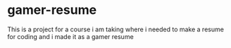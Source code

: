 # gamer-resume
This is a project for a course i am taking where i needed to make a resume for coding and i made it as a gamer resume
